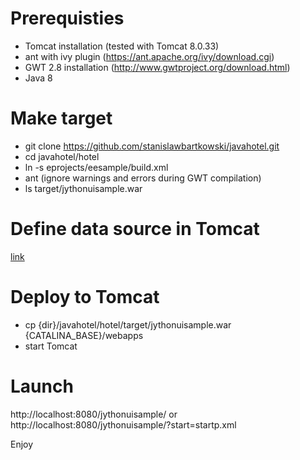 # Prerequisties
* Tomcat installation (tested with Tomcat 8.0.33)
* ant with ivy plugin (https://ant.apache.org/ivy/download.cgi)
* GWT 2.8 installation (http://www.gwtproject.org/download.html)
* Java 8

# Make target
* git clone https://github.com/stanislawbartkowski/javahotel.git
* cd javahotel/hotel
* ln -s eprojects/eesample/build.xml
* ant (ignore warnings and errors during GWT compilation)
* ls target/jythonuisample.war

# Define data source in Tomcat
[link](create_eclipse.md#launch-eesample-project-as-web-application)

# Deploy to Tomcat

* cp {dir}/javahotel/hotel/target/jythonuisample.war {CATALINA_BASE}/webapps
* start Tomcat

# Launch
http://localhost:8080/jythonuisample/ or http://localhost:8080/jythonuisample/?start=startp.xml

Enjoy


